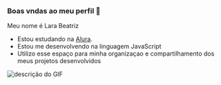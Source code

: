 ### Boas vndas ao meu perfil 🩵
Meu nome é Lara Beatriz
- Estou estudando na [Alura](https://cursos.alura.com.br/loginForm).
- Estou me desenvolvendo na linguagem JavaScript
- Utilizo esse espaço para minha organizaçao e compartilhamento dos meus projetos desenvolvidos

![descrição do GIF](https://i.makeagif.com/media/3-06-2021/Aq70tt.gif)
